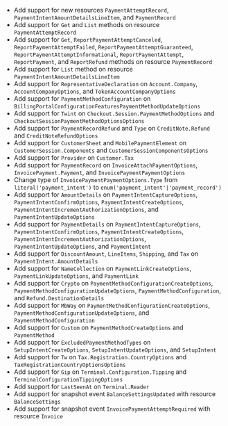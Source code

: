 * Add support for new resources `PaymentAttemptRecord`, `PaymentIntentAmountDetailsLineItem`, and `PaymentRecord`
* Add support for `Get` and `List` methods on resource `PaymentAttemptRecord`
* Add support for `Get`, `ReportPaymentAttemptCanceled`, `ReportPaymentAttemptFailed`, `ReportPaymentAttemptGuaranteed`, `ReportPaymentAttemptInformational`, `ReportPaymentAttempt`, `ReportPayment`, and `ReportRefund` methods on resource `PaymentRecord`
* Add support for `List` method on resource `PaymentIntentAmountDetailsLineItem`
* Add support for `RepresentativeDeclaration` on `Account.Company`, `AccountCompanyOptions`, and `TokenAccountCompanyOptions`
* Add support for `PaymentMethodConfiguration` on `BillingPortalConfigurationFeaturesPaymentMethodUpdateOptions`
* Add support for `Twint` on `Checkout.Session.PaymentMethodOptions` and `CheckoutSessionPaymentMethodOptionsOptions`
* Add support for `PaymentRecordRefund` and `Type` on `CreditNote.Refund` and `CreditNoteRefundOptions`
* Add support for `CustomerSheet` and `MobilePaymentElement` on `CustomerSession.Components` and `CustomerSessionComponentsOptions`
* Add support for `Provider` on `Customer.Tax`
* Add support for `PaymentRecord` on `InvoiceAttachPaymentOptions`, `InvoicePayment.Payment`, and `InvoicePaymentPaymentOptions`
* Change type of `InvoicePaymentPaymentOptions.Type` from `literal('payment_intent')` to `enum('payment_intent'|'payment_record')`
* Add support for `AmountDetails` on `PaymentIntentCaptureOptions`, `PaymentIntentConfirmOptions`, `PaymentIntentCreateOptions`, `PaymentIntentIncrementAuthorizationOptions`, and `PaymentIntentUpdateOptions`
* Add support for `PaymentDetails` on `PaymentIntentCaptureOptions`, `PaymentIntentConfirmOptions`, `PaymentIntentCreateOptions`, `PaymentIntentIncrementAuthorizationOptions`, `PaymentIntentUpdateOptions`, and `PaymentIntent`
* Add support for `DiscountAmount`, `LineItems`, `Shipping`, and `Tax` on `PaymentIntent.AmountDetails`
* Add support for `NameCollection` on `PaymentLinkCreateOptions`, `PaymentLinkUpdateOptions`, and `PaymentLink`
* Add support for `Crypto` on `PaymentMethodConfigurationCreateOptions`, `PaymentMethodConfigurationUpdateOptions`, `PaymentMethodConfiguration`, and `Refund.DestinationDetails`
* Add support for `MbWay` on `PaymentMethodConfigurationCreateOptions`, `PaymentMethodConfigurationUpdateOptions`, and `PaymentMethodConfiguration`
* Add support for `Custom` on `PaymentMethodCreateOptions` and `PaymentMethod`
* Add support for `ExcludedPaymentMethodTypes` on `SetupIntentCreateOptions`, `SetupIntentUpdateOptions`, and `SetupIntent`
* Add support for `Tw` on `Tax.Registration.CountryOptions` and `TaxRegistrationCountryOptionsOptions`
* Add support for `Gip` on `Terminal.Configuration.Tipping` and `TerminalConfigurationTippingOptions`
* Add support for `LastSeenAt` on `Terminal.Reader`
* Add support for snapshot event `BalanceSettingsUpdated` with resource `BalanceSettings`
* Add support for snapshot event `InvoicePaymentAttemptRequired` with resource `Invoice`
